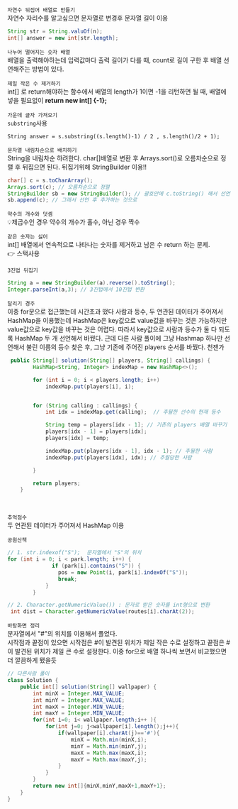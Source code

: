 `자연수 뒤집어 배열로 만들기`</br>
자연수 자리수를 알고싶으면 문자열로 변경후 문자열 길이 이용</br>
```java
String str = String.valuOf(n);
int[] answer = new int[str.length];
```

`나누어 떨어지는 숫자 배열` </br>
배열을 출력해야하는데 입력값마다 출력 길이가 다를 때, count로 길이 구한 후 배열 선언해주는 방법이 있다. </br>

`제일 작은 수 제거하기` </br>
int[] 로 return해야하는 함수에서 배열의 length가 1이면 -1을 리턴하면 될 때, 배열에 넣을 필요없이 **return new int[] {-1};** </br>

`가운데 글자 가져오기` </br>
`substring`사용
```
String answer = s.substring((s.length()-1) / 2 , s.length()/2 + 1);
```

`문자열 내림차순으로 배치하기` </br>
String을 내림차순 하려한다. char[]배열로 변환 후 Arrays.sort()로 오름차순으로 정렬 후 뒤집으면 된다. 뒤집기위해 StringBuilder 이용!!
```java
char[] c = s.toCharArray();
Arrays.sort(c); // 오름차순으로 정렬
StringBuilder sb = new StringBuilder(); // 괄호안에 c.toString() 해서 선언 시 이상해짐. 직접 String 문자열을 넣거나 append 해줘야한다.
sb.append(c); // 그래서 선언 후 추가하는 것으로 
```

`약수의 개수와 덧셈` </br>
💡제곱수인 경우 약수의 개수가 홀수, 아닌 경우 짝수 </br>

`같은 숫자는 싫어` </br>
int[] 배열에서 연속적으로 나타나는 숫자를 제거하고 남은 수 return 하는 문제.  
👉 스택사용</br>

`3진법 뒤집기`</br>
```java
String a = new StringBuilder(a).reverse().toString();
Integer.parseInt(a,3); // 3진법에서 10진법 변환
```

`달리기 경주` </br>
이중 for문으로 접근했는데 시간초과 떴다 사람과 등수, 두 연관된 데이터가 주어져서 HashMap을 이용했는데 HashMap은 key값으로 value값을 바꾸는 것은 가능하지만 value값으로 key값을 바꾸는 것은 어렵다. 따라서 key값으로 사람과 등수가 둘 다 되도록 HashMap 두 개 선언해서 바꿨다. 근데 다른 사람 풀이에 그냥 Hashmap 하나만 선언해서 불린 이름의 등수 찾은 후, 그냥 기존에 주어진 players 순서를 바꿨다. 천잰가
```java
 public String[] solution(String[] players, String[] callings) {
        HashMap<String, Integer> indexMap = new HashMap<>();

        for (int i = 0; i < players.length; i++)
            indexMap.put(players[i], i);


        for (String calling : callings) {
            int idx = indexMap.get(calling);  // 추월한 선수의 현재 등수

            String temp = players[idx - 1]; // 기존의 players 배열 바꾸기
            players[idx - 1] = players[idx];
            players[idx] = temp;

            indexMap.put(players[idx - 1], idx - 1); // 추월한 사람
            indexMap.put(players[idx], idx); // 추월당한 사람

        }

        return players;
    }
```

</br>

`추억점수` </br>
두 연관된 데이터가 주어져서 HashMap 이용 </br>

`공원산책` </br>
```java
// 1. str.indexof("S");  문자열에서 "S"의 위치
for (int i = 0; i < park.length; i++) {
              if (park[i].contains("S")) {
                pos = new Point(i, park[i].indexOf("S"));
                break;
            }
        }

// 2. Character.getNumericValue()) : 문자로 받은 숫자를 int형으로 변환
 int dist = Character.getNumericValue(routes[i].charAt(2));
```

`바탕화면 정리` </br>
문자열에서 "#"의 위치를 이용해서 풀었다. </br>
시작점과 끝점이 있으면 시작점은 #이 발견된 위치가 제일 작은 수로 설정하고 끝점은 #이 발견된 위치가 제일 큰 수로 설정한다. 이중 for으로 배열 하나씩 보면서 비교했으면 더 깔끔하게 됐을듯
```java
// 다른사람 풀이 
class Solution {
    public int[] solution(String[] wallpaper) {
        int minX = Integer.MAX_VALUE;
        int minY = Integer.MAX_VALUE;
        int maxX = Integer.MIN_VALUE;
        int maxY = Integer.MIN_VALUE;
        for(int i=0; i< wallpaper.length;i++ ){
            for(int j=0; j<wallpaper[i].length();j++){
                if(wallpaper[i].charAt(j)=='#'){
                    minX = Math.min(minX,i);
                    minY = Math.min(minY,j);
                    maxX = Math.max(maxX,i);
                    maxY = Math.max(maxY,j);
                }
            }
        }
        return new int[]{minX,minY,maxX+1,maxY+1};
    }
}
```